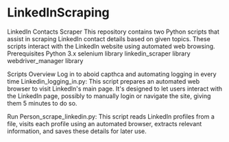 # LinkedInScraping
LinkedIn Contacts Scraper
This repository contains two Python scripts that assist in scraping LinkedIn contact details based on given topics. These scripts interact with the LinkedIn website using automated web browsing.
Prerequisites
Python 3.x
selenium library
linkedin_scraper library
webdriver_manager library

Scripts Overview
Log in to aboid capthca and automating logging in every time
Linkedin_logging_in.py: This script prepares an automated web browser to visit LinkedIn's main page. It's designed to let users interact with the LinkedIn page, possibly to manually login or navigate the site, giving them 5 minutes to do so.

Run
Person_scrape_linkedin.py: This script reads LinkedIn profiles from a file, visits each profile using an automated browser, extracts relevant information, and saves these details for later use.
